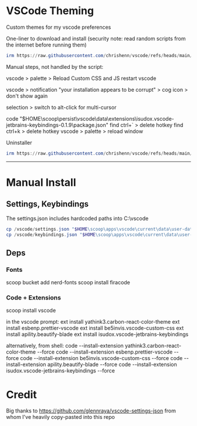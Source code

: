 # VSCode Theming

Custom themes for my vscode preferences

One-liner to download and install (security note: read random scripts from the internet before running them)
```powershell
irm https://raw.githubusercontent.com/chrishenn/vscode/refs/heads/main/install.ps1 | iex
```

Manual steps, not handled by the script:

vscode > palette > Reload Custom CSS and JS 
restart vscode

vscode > notification "your installation appears to be corrupt" > cog icon > don't show again

selection > switch to alt-click for multi-cursor

code "$HOME\scoop\persist\vscode\data\extensions\isudox.vscode-jetbrains-keybindings-0.1.9\package.json"
find ctrl+` > delete hotkey
find ctrl+k > delete hotkey
vscode > palette > reload window


Uninstaller
```powershell
irm https://raw.githubusercontent.com/chrishenn/vscode/refs/heads/main/uninstall.ps1 | iex
```

---

# Manual Install

## Settings, Keybindings

The settings.json includes hardcoded paths into C:\vscode

```powershell
cp /vscode/settings.json "$HOME\scoop\apps\vscode\current\data\user-data\User\settings.json" -force
cp /vscode/keybindings.json "$HOME\scoop\apps\vscode\current\data\user-data\User\keybindings.json" -force
```


## Deps 

### Fonts

scoop bucket add nerd-fonts
scoop install firacode


### Code + Extensions

scoop install vscode

in the vscode prompt:
ext install yathink3.carbon-react-color-theme
ext install esbenp.prettier-vscode
ext install be5invis.vscode-custom-css
ext install apility.beautify-blade
ext install isudox.vscode-jetbrains-keybindings

alternatively, from shell:
code --install-extension yathink3.carbon-react-color-theme --force
code --install-extension esbenp.prettier-vscode --force
code --install-extension be5invis.vscode-custom-css --force
code --install-extension apility.beautify-blade --force
code --install-extension isudox.vscode-jetbrains-keybindings --force



# Credit

Big thanks to https://github.com/glennraya/vscode-settings-json from whom I've heavily copy-pasted into this repo